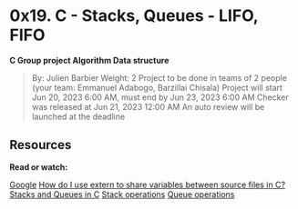 # 0x19. C - Stacks, Queues - LIFO, FIFO
**C Group project Algorithm Data structure**
>  By: Julien Barbier
>  Weight: 2
>  Project to be done in teams of 2 people (your team: Emmanuel Adabogo, Barzillai Chisala)
>  Project will start Jun 20, 2023 6:00 AM, must end by Jun 23, 2023 6:00 AM
> Checker was released at Jun 21, 2023 12:00 AM
> An auto review will be launched at the deadline


## Resources
**Read or watch:**

[Google](https://intranet.alxswe.com/rltoken/tn1X658KGumYYq_szFJI5w)
[How do I use extern to share variables between source files in C?](https://intranet.alxswe.com/rltoken/0KVWTdE8xXy__jUfBfakCw)
[Stacks and Queues in C](https://intranet.alxswe.com/rltoken/udmomL4F4mF630D2Z-ltqg)
[Stack operations](https://intranet.alxswe.com/rltoken/fj_-SJXW-pWxgAnstsARoQ)
[Queue operations](https://intranet.alxswe.com/rltoken/6Y_GVoIH_rV45xd7w0a9FA)
